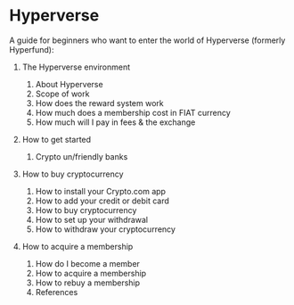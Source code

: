 # Hyperverse

A guide for beginners who want to enter the world of Hyperverse (formerly Hyperfund):

1. The Hyperverse environment
    1. About Hyperverse
    2. Scope of work
    3. How does the reward system work
    4. How much does a membership cost in FIAT currency
    5. How much will I pay in fees & the exchange

2. How to get started
    1. Crypto un/friendly banks

3. How to buy cryptocurrency
    1. How to install your Crypto.com app
    2. How to add your credit or debit card
    3. How to buy cryptocurrency
    4. How to set up your withdrawal
    5. How to withdraw your cryptocurrency

4. How to acquire a membership
    1. How do I become a member
    2. How to acquire a membership
    3. How to rebuy a membership
    4. References
